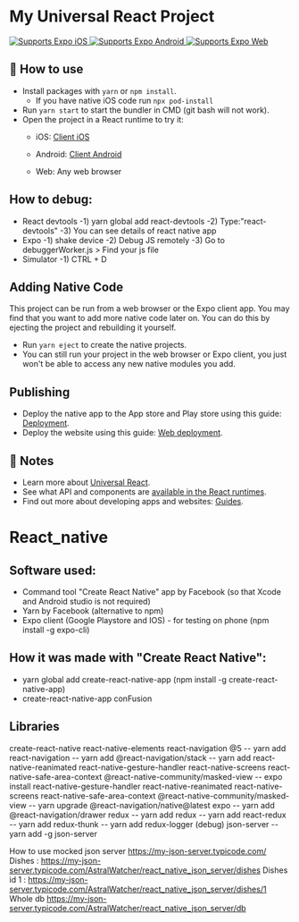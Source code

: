 # My Universal React Project

<p>
  <!-- iOS -->
  <a href="https://itunes.apple.com/app/apple-store/id982107779">
    <img alt="Supports Expo iOS" longdesc="Supports Expo iOS" src="https://img.shields.io/badge/iOS-4630EB.svg?style=flat-square&logo=APPLE&labelColor=999999&logoColor=fff" />
  </a>
  <!-- Android -->
  <a href="https://play.google.com/store/apps/details?id=host.exp.exponent&referrer=blankexample">
    <img alt="Supports Expo Android" longdesc="Supports Expo Android" src="https://img.shields.io/badge/Android-4630EB.svg?style=flat-square&logo=ANDROID&labelColor=A4C639&logoColor=fff" />
  </a>
  <!-- Web -->
  <a href="https://docs.expo.io/workflow/web/">
    <img alt="Supports Expo Web" longdesc="Supports Expo Web" src="https://img.shields.io/badge/web-4630EB.svg?style=flat-square&logo=GOOGLE-CHROME&labelColor=4285F4&logoColor=fff" />
  </a>
</p>

## 🚀 How to use

- Install packages with `yarn` or `npm install`.
  - If you have native iOS code run `npx pod-install`
- Run `yarn start` to start the bundler in CMD (git bash will not work).
- Open the project in a React runtime to try it:
  - iOS: [Client iOS](https://itunes.apple.com/app/apple-store/id982107779)
  - Android: [Client Android](https://play.google.com/store/apps/details?id=host.exp.exponent&referrer=blankexample)
 
  - Web: Any web browser

## How to debug:
- React devtools
	-1) yarn global add react-devtools
	-2) Type:"react-devtools"
	-3) You can see details of react native app
- Expo
	-1) shake device
	-2) Debug JS remotely
	-3) Go to debuggerWorker.js > Find your js file
- Simulator
	-1) CTRL + D 
  
  
## Adding Native Code

This project can be run from a web browser or the Expo client app. You may find that you want to add more native code later on. You can do this by ejecting the project and rebuilding it yourself.

- Run `yarn eject` to create the native projects.
- You can still run your project in the web browser or Expo client, you just won't be able to access any new native modules you add.

## Publishing

- Deploy the native app to the App store and Play store using this guide: [Deployment](https://docs.expo.io/distribution/app-stores/).
- Deploy the website using this guide: [Web deployment](https://docs.expo.io/distribution/publishing-websites/).

## 📝 Notes

- Learn more about [Universal React](https://docs.expo.io/).
- See what API and components are [available in the React runtimes](https://docs.expo.io/versions/latest/).
- Find out more about developing apps and websites: [Guides](https://docs.expo.io/guides/).

# React_native
## Software used:
- Command tool "Create React Native" app by Facebook (so that Xcode and Android studio is not required)
- Yarn by Facebook (alternative to npm)
- Expo client (Google Playstore and IOS) - for testing on phone (npm install -g expo-cli)

## How it was made with "Create React Native":
- yarn global add create-react-native-app (npm install -g create-react-native-app)
- create-react-native-app conFusion

## Libraries
create-react-native
react-native-elements
react-navigation @5
-- yarn add react-navigation
-- yarn add @react-navigation/stack
-- yarn add react-native-reanimated react-native-gesture-handler react-native-screens react-native-safe-area-context @react-native-community/masked-view
-- expo install react-native-gesture-handler react-native-reanimated react-native-screens react-native-safe-area-context @react-native-community/masked-view
-- yarn upgrade @react-navigation/native@latest
expo
-- yarn add @react-navigation/drawer
redux
-- yarn add redux
-- yarn add react-redux
-- yarn add redux-thunk
-- yarn add redux-logger (debug)
json-server
-- yarn add -g json-server 

How to use mocked json server
https://my-json-server.typicode.com/
Dishes : https://my-json-server.typicode.com/AstralWatcher/react_native_json_server/dishes
Dishes id 1 : https://my-json-server.typicode.com/AstralWatcher/react_native_json_server/dishes/1
Whole db https://my-json-server.typicode.com/AstralWatcher/react_native_json_server/db
